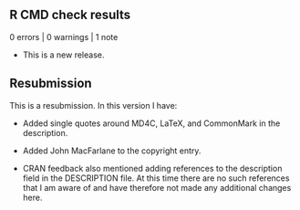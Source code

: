 ## R CMD check results

0 errors | 0 warnings | 1 note

* This is a new release.

## Resubmission

This is a resubmission. In this version I have:

* Added single quotes around MD4C, LaTeX, and CommonMark in the description.

* Added John MacFarlane to the copyright entry.

* CRAN feedback also mentioned adding references to the description field in the 
  DESCRIPTION file. At this time there are no such references that I am aware
  of and have therefore not made any additional changes here.
